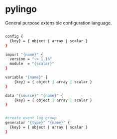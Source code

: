 # pylingo

General purpose extensible configuration language.

```bash

config {
  {key} = { object | array | scalar }
}

import "{name}" {
  version = "~> 1.16"
  module  = "{scalar}"
}

variable "{name}" {
	{key} = { object | array | scalar }
}

data "{source}" "{name}" {
    {key} = { object | array | scalar }
}


#create event log group
generator "{type}" "{name}" {
  {key} = { object | array | scalar }
}



```